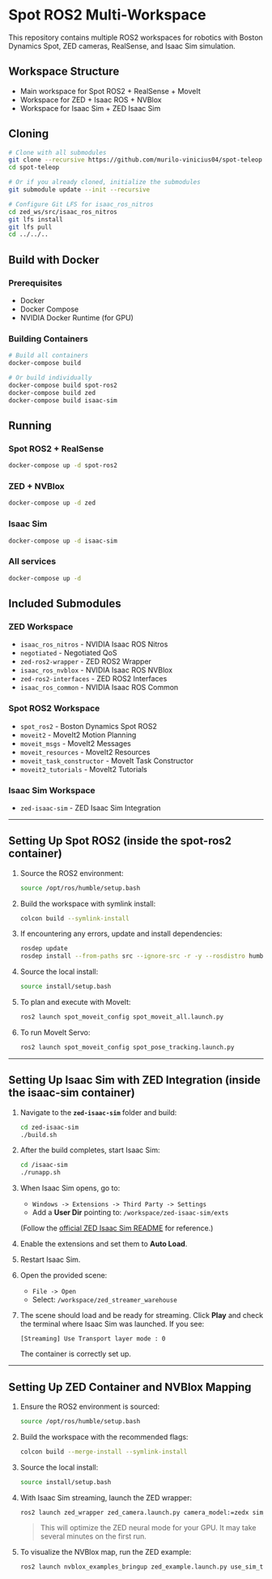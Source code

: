 # Spot ROS2 Multi-Workspace

This repository contains multiple ROS2 workspaces for robotics with Boston Dynamics Spot, ZED cameras, RealSense, and Isaac Sim simulation.

## Workspace Structure

* Main workspace for Spot ROS2 + RealSense + MoveIt
* Workspace for ZED + Isaac ROS + NVBlox
* Workspace for Isaac Sim + ZED Isaac Sim

## Cloning

```bash
# Clone with all submodules
git clone --recursive https://github.com/murilo-vinicius04/spot-teleop.git
cd spot-teleop

# Or if you already cloned, initialize the submodules
git submodule update --init --recursive

# Configure Git LFS for isaac_ros_nitros
cd zed_ws/src/isaac_ros_nitros
git lfs install
git lfs pull
cd ../../..
```

## Build with Docker

### Prerequisites

* Docker
* Docker Compose
* NVIDIA Docker Runtime (for GPU)

### Building Containers

```bash
# Build all containers
docker-compose build

# Or build individually
docker-compose build spot-ros2
docker-compose build zed
docker-compose build isaac-sim
```

## Running

### Spot ROS2 + RealSense

```bash
docker-compose up -d spot-ros2
```

### ZED + NVBlox

```bash
docker-compose up -d zed
```

### Isaac Sim

```bash
docker-compose up -d isaac-sim
```

### All services

```bash
docker-compose up -d
```

## Included Submodules

### ZED Workspace

* `isaac_ros_nitros` - NVIDIA Isaac ROS Nitros
* `negotiated` - Negotiated QoS
* `zed-ros2-wrapper` - ZED ROS2 Wrapper
* `isaac_ros_nvblox` - NVIDIA Isaac ROS NVBlox
* `zed-ros2-interfaces` - ZED ROS2 Interfaces
* `isaac_ros_common` - NVIDIA Isaac ROS Common

### Spot ROS2 Workspace

* `spot_ros2` - Boston Dynamics Spot ROS2
* `moveit2` - MoveIt2 Motion Planning
* `moveit_msgs` - MoveIt2 Messages
* `moveit_resources` - MoveIt2 Resources
* `moveit_task_constructor` - MoveIt Task Constructor
* `moveit2_tutorials` - MoveIt2 Tutorials

### Isaac Sim Workspace

* `zed-isaac-sim` - ZED Isaac Sim Integration

---

## Setting Up Spot ROS2 (inside the spot-ros2 container)

1. Source the ROS2 environment:

   ```bash
   source /opt/ros/humble/setup.bash
   ```

2. Build the workspace with symlink install:

   ```bash
   colcon build --symlink-install
   ```

3. If encountering any errors, update and install dependencies:

   ```bash
   rosdep update
   rosdep install --from-paths src --ignore-src -r -y --rosdistro humble
   ```

4. Source the local install:

   ```bash
   source install/setup.bash
   ```

5. To plan and execute with MoveIt:

   ```bash
   ros2 launch spot_moveit_config spot_moveit_all.launch.py
   ```

6. To run MoveIt Servo:

   ```bash
   ros2 launch spot_moveit_config spot_pose_tracking.launch.py
   ```

---

## Setting Up Isaac Sim with ZED Integration (inside the isaac-sim container)

1. Navigate to the **`zed-isaac-sim`** folder and build:

   ```bash
   cd zed-isaac-sim
   ./build.sh
   ```

2. After the build completes, start Isaac Sim:

   ```bash
   cd /isaac-sim
   ./runapp.sh
   ```

3. When Isaac Sim opens, go to:

   * `Windows -> Extensions -> Third Party -> Settings`
   * Add a **User Dir** pointing to: `/workspace/zed-isaac-sim/exts`

   (Follow the [official ZED Isaac Sim README](https://github.com/stereolabs/zed-isaac-sim) for reference.)

4. Enable the extensions and set them to **Auto Load**.

5. Restart Isaac Sim.

6. Open the provided scene:

   * `File -> Open`
   * Select: `/workspace/zed_streamer_warehouse`

7. The scene should load and be ready for streaming. Click **Play** and check the terminal where Isaac Sim was launched. If you see:

   ```
   [Streaming] Use Transport layer mode : 0
   ```

   The container is correctly set up.

---

## Setting Up ZED Container and NVBlox Mapping

1. Ensure the ROS2 environment is sourced:

   ```bash
   source /opt/ros/humble/setup.bash
   ```

2. Build the workspace with the recommended flags:

   ```bash
   colcon build --merge-install --symlink-install
   ```

3. Source the local install:

   ```bash
   source install/setup.bash
   ```

4. With Isaac Sim streaming, launch the ZED wrapper:

   ```bash
   ros2 launch zed_wrapper zed_camera.launch.py camera_model:=zedx sim_mode:=true use_sim_time:=true
   ```

   > This will optimize the ZED neural mode for your GPU. It may take several minutes on the first run.

5. To visualize the NVBlox map, run the ZED example:

   ```bash
   ros2 launch nvblox_examples_bringup zed_example.launch.py use_sim_time:=true
   ```
